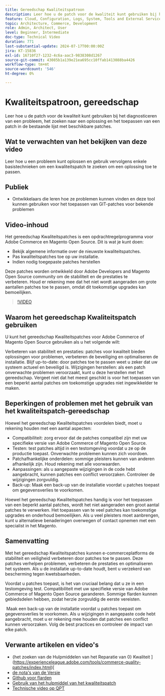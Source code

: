 ```yaml
---
title: Gereedschap Kwaliteitspatroon
description: Leer hoe u de patch voor de kwaliteit kunt gebruiken bij het diagnosticeren van een probleem, het zoeken naar een oplossing en het toepassen van een patch in de bestaande lijst met beschikbare patches.
feature: Cloud, Configuration, Logs, System, Tools and External Services
topic: Architecture, Commerce, Development
role: Admin, Architect, User
level: Beginner, Intermediate
doc-type: Technical Video
duration: 771
last-substantial-update: 2024-07-17T00:00:00Z
jira: KT-15836
exl-id: 16710f27-1232-4c6a-aac3-9838308d1267
source-git-commit: 43085b1a139e21ea695cc10ffab1413088ba4426
workflow-type: tm+mt
source-wordcount: '546'
ht-degree: 0%

---
```


# Kwaliteitspatroon, gereedschap

Leer hoe u de patch voor de kwaliteit kunt gebruiken bij het diagnosticeren van een probleem, het zoeken naar een oplossing en het toepassen van een patch in de bestaande lijst met beschikbare patches.

## Wat te verwachten van het bekijken van deze video

Leer hoe u een probleem kunt oplossen en gebruik vervolgens enkele basistechnieken om een kwaliteitspatch te zoeken om een oplossing toe te passen.

## Publiek

* Ontwikkelaars die leren hoe ze problemen kunnen vinden en deze tool kunnen gebruiken voor het toepassen van GIT-patches voor bekende problemen

## Video-inhoud

Het gereedschap Kwaliteitspatches is een opdrachtregelprogramma voor Adobe Commerce en Magento Open Source. Dit is wat je kunt doen:

* Bekijk algemene informatie over de nieuwste kwaliteitspatches.
* Pas kwaliteitspatches toe op uw installatie.
* Indien nodig toegepaste patches herstellen

Deze patches worden ontwikkeld door Adobe Developers and Magento Open Source community om de stabiliteit en de prestaties te verbeteren. Houd er rekening mee dat het niet wordt aangeraden om grote aantallen patches toe te passen, omdat dit toekomstige upgrades kan bemoeilijken.

>[!VIDEO](https://video.tv.adobe.com/v/3431436?learn=on)

## Waarom het gereedschap Kwaliteitspatch gebruiken

U kunt het gereedschap Kwaliteitspatches voor Adobe Commerce of Magento Open Source gebruiken als u het volgende wilt:

Verbeteren van stabiliteit en prestaties: patches voor kwaliteit bieden oplossingen voor problemen, verbeteren de beveiliging en optimaliseren de installatie.
Blijf up-to-date: door patches toe te passen weet u zeker dat uw systeem actueel en beveiligd is.
Wijzigingen herstellen: als een patch onverwachte problemen veroorzaakt, kunt u deze herstellen met het gereedschap. Vergeet niet dat het meest geschikt is voor het toepassen van een beperkt aantal patches om toekomstige upgrades niet ingewikkelder te maken.  

## Beperkingen of problemen met het gebruik van het kwaliteitspatch-gereedschap

Hoewel het gereedschap Kwaliteitspatches voordelen biedt, moet u rekening houden met een aantal aspecten:

* Compatibiliteit: zorg ervoor dat de patches compatibel zijn met uw specifieke versie van Adobe Commerce of Magento Open Source.
* Testen: test patches altijd in een testomgeving voordat u ze op de productie toepast. Onverwachte problemen kunnen zich voordoen.
* Patchafhankelijke onderdelen: sommige pleisters kunnen van anderen afhankelijk zijn. Houd rekening met alle voorwaarden.
* Aanpassingen: als u aangepaste wijzigingen in de code hebt aangebracht, kunnen patches een conflict veroorzaken. Controleer de wijzigingen zorgvuldig.
* Back-up: Maak een back-up van de installatie voordat u patches toepast om gegevensverlies te voorkomen.

Hoewel het gereedschap Kwaliteitspatches handig is voor het toepassen van een beperkt aantal patches, wordt het niet aangeraden een groot aantal patches te verwerken. Het toepassen van te veel patches kan toekomstige upgrades en onderhoud bemoeilijken. Als u veel pleisters moet aanbrengen, kunt u alternatieve benaderingen overwegen of contact opnemen met een specialist in het Magento. 

## Samenvatting

Met het gereedschap Kwaliteitspatches kunnen e-commerceplatforms de stabiliteit en veiligheid verbeteren door patches toe te passen. Deze patches verhelpen problemen, verbeteren de prestaties en optimaliseren het systeem. Als u de installatie up-to-date houdt, bent u verzekerd van bescherming tegen kwetsbaarheden.

Voordat u patches toepast, is het van cruciaal belang dat u ze in een testomgeving test. Compatibiliteit met uw specifieke versie van Adobe Commerce of Magento Open Source garanderen. Sommige flarden kunnen gebiedsdelen hebben, zodat herzie zorgvuldig de eerste vereisten.

 Maak een back-up van de installatie voordat u patches toepast om gegevensverlies te voorkomen. Als u wijzigingen in aangepaste code hebt aangebracht, moet u er rekening mee houden dat patches een conflict kunnen veroorzaken. Volg de best practices en controleer de impact van elke patch.

## Verwante artikelen en video&#39;s

* {het zoeken van de Hulpmiddelen van het Reparatie van 0} Kwaliteit ](https://experienceleague.adobe.com/tools/commerce-quality-patches/index.html)[
* [ de nota&#39;s van de Versie ](https://experienceleague.adobe.com/en/docs/commerce-operations/tools/quality-patches-tool/release-notes)
* [ Github voor flarden ](https://github.com/magento/quality-patches/blob/master/patches/os/)
* [ Gebruik van het hulpmiddel van het kwaliteitspatch ](https://experienceleague.adobe.com/en/docs/commerce-operations/tools/quality-patches-tool/usage)
* [ Technische video op QPT ](https://experienceleague.adobe.com/en/docs/commerce-learn/tutorials/tools/quality-patch-tool)
